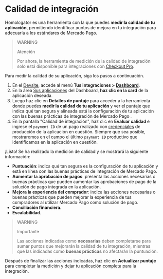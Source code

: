 # Calidad de integración

Homologator es una herramienta con la que puedes **medir la calidad de tu aplicación**, permitiendo identificar puntos de mejora en tu integración para adecuarla a los estándares de Mercado Pago.

> WARNING
>
> Atención
>
> Por ahora, la herramienta de medición de la calidad de integración solo está disponible para integraciones con [Checkout Pro](/developers/es/docs/checkout-pro/landing).

Para medir la calidad de su aplicación, siga los pasos a continuación.

1. En el [Devsite](/developers/es/docs), accede al menú **Tus integraciones > [Dashboard](/developers/es/guides/additional-content/dashboard/introduction)**.
2. En la área [Sus aplicaciones](/developers/es/docs/dashboard/applications) del Dashboard, **haz clic en la card** de la aplicación deseada.
3. Luego haz clic en **Detalles de puntaje** para acceder a la herramienta donde puedes **medir la calidad de tu aplicación** y ver el puntaje que indica qué tan segura y alineada está la configuración de tu aplicación con las buenas prácticas de integración de Mercado Pago .
4. En la pantalla "Calidad de integración", haz clic en **Evaluar calidad** e ingrese el `payment ID` de un pago realizado con [credenciales](/developers/es/guides/additional-content/credentials/credentials) de producción de la aplicación en cuestión. Siempre que sea posible, mostraremos en el campo el último `payment ID` productivo que identificamos en la aplicación en cuestión.

¡Listo! Se ha realizado la medición de calidad y se mostrará la siguiente información:

* **Puntuación**: indica qué tan segura es la configuración de tu aplicación y está en línea con las buenas prácticas de integración de Mercado Pago.
* **Aumentar la aprobación de pagos**: presenta las acciones necesarias o buenas prácticas que pueden aumentar las aprobaciones de pago de la solución de pago integrada en la aplicación.
* **Mejora la experiencia del comprador**: indica las acciones necesarias o buenas prácticas que pueden mejorar la experiencia de tus compradores al utilizar Mercado Pago como solución de pago.
* **Conciliación financiera**.
* **Escalabilidad**.

> WARNING
>
> Importante
>
> Las acciones indicadas como **necesarias** deben completarse para sumar puntos que mejorarán la calidad de tu integración, mientras que las indicadas como **buenas prácticas** no afectarán la puntuación.

Después de finalizar las acciones indicadas, haz clic en **Actualizar puntaje** para completar la medición y dejar tu aplicación completa para la integración.